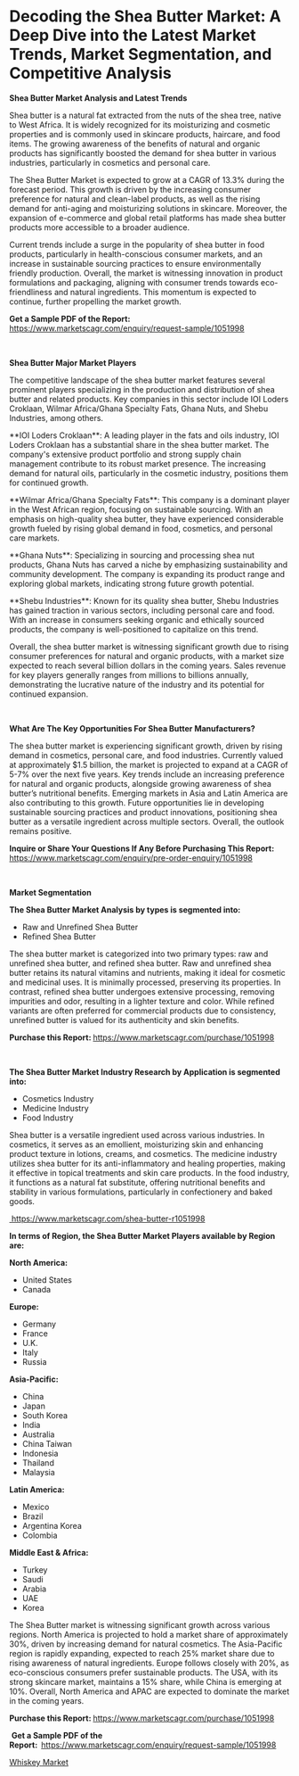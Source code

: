 <p><h1>Decoding the Shea Butter Market: A Deep Dive into the Latest Market Trends, Market Segmentation, and Competitive Analysis</h1></p><p><strong>Shea Butter Market Analysis and Latest Trends</strong></p>
<p><p>Shea butter is a natural fat extracted from the nuts of the shea tree, native to West Africa. It is widely recognized for its moisturizing and cosmetic properties and is commonly used in skincare products, haircare, and food items. The growing awareness of the benefits of natural and organic products has significantly boosted the demand for shea butter in various industries, particularly in cosmetics and personal care.</p><p>The Shea Butter Market is expected to grow at a CAGR of 13.3% during the forecast period. This growth is driven by the increasing consumer preference for natural and clean-label products, as well as the rising demand for anti-aging and moisturizing solutions in skincare. Moreover, the expansion of e-commerce and global retail platforms has made shea butter products more accessible to a broader audience.</p><p>Current trends include a surge in the popularity of shea butter in food products, particularly in health-conscious consumer markets, and an increase in sustainable sourcing practices to ensure environmentally friendly production. Overall, the market is witnessing innovation in product formulations and packaging, aligning with consumer trends towards eco-friendliness and natural ingredients. This momentum is expected to continue, further propelling the market growth.</p></p>
<p><strong>Get a Sample PDF of the Report:&nbsp;</strong> <a href="https://www.marketscagr.com/enquiry/request-sample/1051998?utm_campaign=2003&utm_medium=2&utm_source=Github&utm_content=ia&utm_term=15022025&utm_id=shea-butter">https://www.marketscagr.com/enquiry/request-sample/1051998</a></p>
<p>&nbsp;</p>
<p><strong>Shea Butter Major Market Players</strong></p>
<p><p>The competitive landscape of the shea butter market features several prominent players specializing in the production and distribution of shea butter and related products. Key companies in this sector include IOI Loders Croklaan, Wilmar Africa/Ghana Specialty Fats, Ghana Nuts, and Shebu Industries, among others.</p><p>**IOI Loders Croklaan**: A leading player in the fats and oils industry, IOI Loders Croklaan has a substantial share in the shea butter market. The company's extensive product portfolio and strong supply chain management contribute to its robust market presence. The increasing demand for natural oils, particularly in the cosmetic industry, positions them for continued growth.</p><p>**Wilmar Africa/Ghana Specialty Fats**: This company is a dominant player in the West African region, focusing on sustainable sourcing. With an emphasis on high-quality shea butter, they have experienced considerable growth fueled by rising global demand in food, cosmetics, and personal care markets. </p><p>**Ghana Nuts**: Specializing in sourcing and processing shea nut products, Ghana Nuts has carved a niche by emphasizing sustainability and community development. The company is expanding its product range and exploring global markets, indicating strong future growth potential.</p><p>**Shebu Industries**: Known for its quality shea butter, Shebu Industries has gained traction in various sectors, including personal care and food. With an increase in consumers seeking organic and ethically sourced products, the company is well-positioned to capitalize on this trend.</p><p>Overall, the shea butter market is witnessing significant growth due to rising consumer preferences for natural and organic products, with a market size expected to reach several billion dollars in the coming years. Sales revenue for key players generally ranges from millions to billions annually, demonstrating the lucrative nature of the industry and its potential for continued expansion.</p></p>
<p>&nbsp;</p>
<p><strong>What Are The Key Opportunities For Shea Butter Manufacturers?</strong></p>
<p><p>The shea butter market is experiencing significant growth, driven by rising demand in cosmetics, personal care, and food industries. Currently valued at approximately $1.5 billion, the market is projected to expand at a CAGR of 5-7% over the next five years. Key trends include an increasing preference for natural and organic products, alongside growing awareness of shea butter’s nutritional benefits. Emerging markets in Asia and Latin America are also contributing to this growth. Future opportunities lie in developing sustainable sourcing practices and product innovations, positioning shea butter as a versatile ingredient across multiple sectors. Overall, the outlook remains positive.</p></p>
<p><strong>Inquire or Share Your Questions If Any Before Purchasing This Report:</strong> <a href="https://www.marketscagr.com/enquiry/pre-order-enquiry/1051998?utm_campaign=2003&utm_medium=2&utm_source=Github&utm_content=ia&utm_term=15022025&utm_id=shea-butter">https://www.marketscagr.com/enquiry/pre-order-enquiry/1051998</a></p>
<p>&nbsp;</p>
<p><strong>Market Segmentation</strong></p>
<p><strong>The Shea Butter Market Analysis by types is segmented into:</strong></p>
<p><ul><li>Raw and Unrefined Shea Butter</li><li>Refined Shea Butter</li></ul></p>
<p><p>The shea butter market is categorized into two primary types: raw and unrefined shea butter, and refined shea butter. Raw and unrefined shea butter retains its natural vitamins and nutrients, making it ideal for cosmetic and medicinal uses. It is minimally processed, preserving its properties. In contrast, refined shea butter undergoes extensive processing, removing impurities and odor, resulting in a lighter texture and color. While refined variants are often preferred for commercial products due to consistency, unrefined butter is valued for its authenticity and skin benefits.</p></p>
<p><strong>Purchase this Report:&nbsp;</strong><a href="https://www.marketscagr.com/purchase/1051998?utm_campaign=2003&utm_medium=2&utm_source=Github&utm_content=ia&utm_term=15022025&utm_id=shea-butter">https://www.marketscagr.com/purchase/1051998</a></p>
<p>&nbsp;</p>
<p><strong>The Shea Butter Market Industry Research by Application is segmented into:</strong></p>
<p><ul><li>Cosmetics Industry</li><li>Medicine Industry</li><li>Food Industry</li></ul></p>
<p><p>Shea butter is a versatile ingredient used across various industries. In cosmetics, it serves as an emollient, moisturizing skin and enhancing product texture in lotions, creams, and cosmetics. The medicine industry utilizes shea butter for its anti-inflammatory and healing properties, making it effective in topical treatments and skin care products. In the food industry, it functions as a natural fat substitute, offering nutritional benefits and stability in various formulations, particularly in confectionery and baked goods.</p></p>
<p><a href="https://www.marketscagr.com/shea-butter-r1051998?utm_campaign=2003&utm_medium=2&utm_source=Github&utm_content=ia&utm_term=15022025&utm_id=shea-butter">&nbsp;https://www.marketscagr.com/shea-butter-r1051998</a></p>
<p><strong>In terms of Region, the Shea Butter Market Players available by Region are:</strong></p>
<p>
    <p> <strong> North America: </strong>
        <ul>
            <li>United States</li>
            <li>Canada</li>
        </ul>
        </p> 
    <p> <strong> Europe: </strong>
        <ul>
            <li>Germany</li>
            <li>France</li>
            <li>U.K.</li>
            <li>Italy</li>
            <li>Russia</li>
        </ul>
        </p> 
    <p> <strong> Asia-Pacific: </strong>
        <ul>
            <li>China</li>
            <li>Japan</li>
            <li>South Korea</li>
            <li>India</li>
            <li>Australia</li>
            <li>China Taiwan</li>
            <li>Indonesia</li>
            <li>Thailand</li>
            <li>Malaysia</li>
        </ul>
        </p> 
    <p> <strong> Latin America: </strong>
        <ul>
            <li>Mexico</li>
            <li>Brazil</li>
            <li>Argentina Korea</li>
            <li>Colombia</li>
        </ul>
        </p> 
    <p> <strong> Middle East & Africa: </strong>
        <ul>
            <li>Turkey</li>
            <li>Saudi</li>
            <li>Arabia</li>
            <li>UAE</li>
            <li>Korea</li>
        </ul>
    </p>
    </p>
<p><p>The Shea Butter market is witnessing significant growth across various regions. North America is projected to hold a market share of approximately 30%, driven by increasing demand for natural cosmetics. The Asia-Pacific region is rapidly expanding, expected to reach 25% market share due to rising awareness of natural ingredients. Europe follows closely with 20%, as eco-conscious consumers prefer sustainable products. The USA, with its strong skincare market, maintains a 15% share, while China is emerging at 10%. Overall, North America and APAC are expected to dominate the market in the coming years.</p></p>
<p><strong>Purchase this Report: </strong><a href="https://www.marketscagr.com/purchase/1051998?utm_campaign=2003&utm_medium=2&utm_source=Github&utm_content=ia&utm_term=15022025&utm_id=shea-butter">https://www.marketscagr.com/purchase/1051998</a></p>
<p>&nbsp;<strong>Get a Sample PDF of the Report:&nbsp;&nbsp;</strong><a href="https://www.marketscagr.com/enquiry/request-sample/1051998?utm_campaign=2003&utm_medium=2&utm_source=Github&utm_content=ia&utm_term=15022025&utm_id=shea-butter">https://www.marketscagr.com/enquiry/request-sample/1051998</a></p>
<p><strong></strong></p>
<p><p><a href="https://github.com/mauripalmi/Market-Research-Report-List-6/blob/main/whiskey-market.md?utm_campaign=2003&utm_medium=2&utm_source=Github&utm_content=ia&utm_term=15022025&utm_id=shea-butter">Whiskey Market</a></p></p>